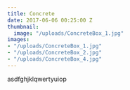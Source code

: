 ```yaml
---
title: Concrete
date: 2017-06-06 00:25:00 Z
thumbnail:
  image: "/uploads/ConcreteBox_1.jpg"
images:
- "/uploads/ConcreteBox_1.jpg"
- "/uploads/ConcreteBox_2.jpg"
- "/uploads/ConcreteBox_4.jpg"
---
```


asdfghjklqwertyuiop